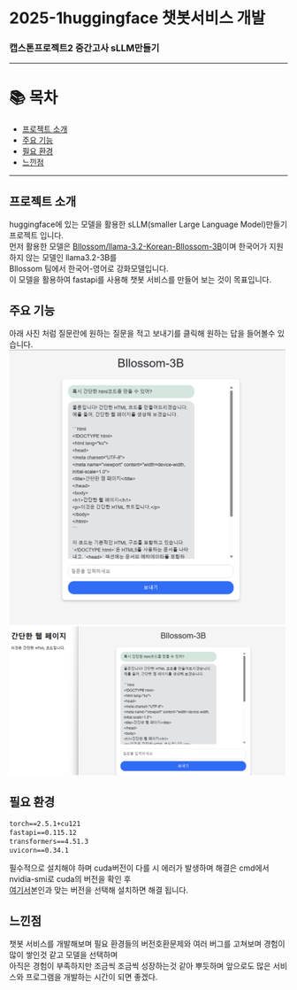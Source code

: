 # 2025-1huggingface 챗봇서비스 개발

### 캡스톤프로젝트2 중간고사 sLLM만들기

---

# 📚 목차
- [프로젝트 소개](#프로젝트-소개)
- [주요 기능](#주요-기능)
- [필요 환경](#필요-환경)
- [느낀점](#느낀점)

---

## 프로젝트 소개
huggingface에 있는 모델을 활용한 sLLM(smaller Large Language Model)만들기 프로젝트 입니다.<br>
먼저 활용한 모델은 [Bllossom/llama-3.2-Korean-Bllossom-3B](https://huggingface.co/Bllossom/llama-3.2-Korean-Bllossom-3B)이며 한국어가 지원하지 않는 모델인 llama3.2-3B를<br>
Bllossom 팀에서 한국어-영어로 강화모델입니다.<br>
이 모델을 활용하여 fastapi를 사용해 챗봇 서비스를 만들어 보는 것이 목표입니다.

## 주요 기능
아래 사진 처럼 질문란에 원하는 질문을 적고 보내기를 클릭해 원하는 답을 들어볼수 있습니다.
<img src="img/스크린샷 2025-04-27 043917.png" width="500px"><br>
<img src="img/스크린샷 2025-04-27 044129.png" width="500px">

## 필요 환경
    torch==2.5.1+cu121
    fastapi==0.115.12
    transformers==4.51.3
    uvicorn==0.34.1
필수적으로 설치해야 하며 cuda버전이 다를 시 에러가 발생하며 해결은 cmd에서 nvidia-smi로 cuda의 버전을 확인 후<br>
[여기서](https://pytorch.org/get-started/previous-versions/)본인과 맞는 버전을 선택해 설치하면 해결 됩니다.

## 느낀점 
챗봇 서비스를 개발해보며 필요 환경들의 버전호환문제와 여러 버그를 고쳐보며 경험이 많이 쌓인것 같고 모델을 선택하며<br>
아직은 경험이 부족하지만 조금씩 조금씩 성장하는것 같아 뿌듯하며 앞으로도 많은 서비스와 프로그램을 개발하는 시간이 되면 좋겠다.


